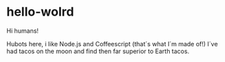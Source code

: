 # hello-wolrd

Hi humans!

Hubots here, i like Node.js and Coffeescript (that´s what I´m made of!)
I´ve had tacos on the moon and find then far superior to Earth tacos.
